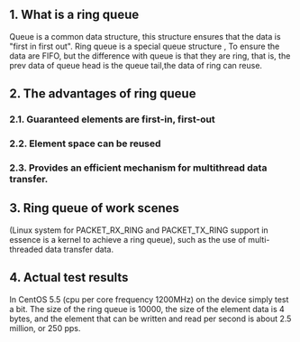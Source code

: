 ## 1. What is a ring queue

Queue is a common data structure, this structure ensures that the data is "first in first out". Ring queue is a special queue structure , To ensure the data are FIFO, but the difference with queue is that they are ring, that is, the prev data of queue head is the queue tail,the data of ring can reuse.


## 2. The advantages of ring queue

### 2.1. Guaranteed elements are first-in, first-out

### 2.2. Element space can be reused

### 2.3. Provides an efficient mechanism for multithread data transfer.


## 3. Ring queue of work scenes

(Linux system for PACKET_RX_RING and PACKET_TX_RING support in essence is a kernel to achieve a ring queue), such as the use of multi-threaded data transfer data.


## 4. Actual test results

In CentOS 5.5 (cpu per core frequency 1200MHz) on the device simply test a bit. The size of the ring queue is 10000, the size of the element data is 4 bytes, and the element that can be written and read per second is about 2.5 million, or 250 pps.
